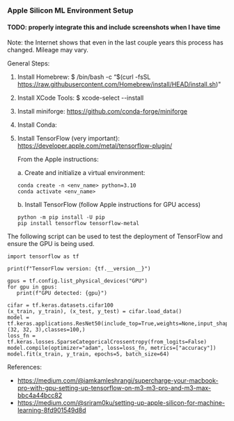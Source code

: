 ### Apple Silicon ML Environment Setup
#### TODO: properly integrate this and include screenshots when I have time

Note: the Internet shows that even in the last couple years this process has changed. Mileage may vary.

General Steps:

1. Install Homebrew: $ /bin/bash -c “$(curl -fsSL https://raw.githubusercontent.com/Homebrew/install/HEAD/install.sh)"

2. Install XCode Tools: $ xcode-select --install

3. Install miniforge: https://github.com/conda-forge/miniforge

4. Install Conda: 

5. Install TensorFlow (very important): https://developer.apple.com/metal/tensorflow-plugin/

   From the Apple instructions:

   a. Create and initialize a virtual environment:
   ```
   conda create -n <env_name> python=3.10
   conda activate <env_name>
   ```
   b. Install TensorFlow (follow Apple instructions for GPU access)
   ```
   python -m pip install -U pip
   pip install tensorflow tensorflow-metal
   ```

The following script can be used to test the deployment of TensorFlow and ensure the GPU is being used.

```
import tensorflow as tf

print(f"TensorFlow version: {tf.__version__}")

gpus = tf.config.list_physical_devices("GPU")
for gpu in gpus:
   print(f"GPU detected: {gpu}")

cifar = tf.keras.datasets.cifar100
(x_train, y_train), (x_test, y_test) = cifar.load_data()
model = tf.keras.applications.ResNet50(include_top=True,weights=None,input_shape=(32, 32, 3),classes=100,)
loss_fn = tf.keras.losses.SparseCategoricalCrossentropy(from_logits=False)
model.compile(optimizer="adam", loss=loss_fn, metrics=["accuracy"])
model.fit(x_train, y_train, epochs=5, batch_size=64)
```

References:
* https://medium.com/@iamkamleshrangi/supercharge-your-macbook-pro-with-gpu-setting-up-tensorflow-on-m3-m3-pro-and-m3-max-bbc4a44bcc82
* https://medium.com/@sriram0ku/setting-up-apple-silicon-for-machine-learning-8fd901549d8d
